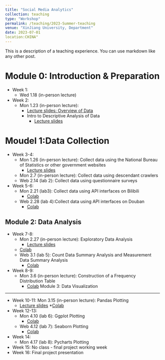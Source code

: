 ```yaml
---
title: "Social Media Analytics"
collection: teaching
type: "Workshop"
permalink: /teaching/2023-Summer-teaching
venue: "XinJiang University, Department"
date: 2023-07-01
location:CHINA"
---
```


This is a description of a teaching experience. You can use markdown like any other post.

Module 0: Introduction & Preparation 
======
* Week 1:  
	* Wed 1.18 (in-person lecture)
* Week 2: 
	* Mon 1.23 (in-person lecture): 
		* [Lecture slides: Overview of Data](https://docs.google.com/presentation/d/1Akt3NAR8KtxEZD6chLL-YWD4mRyjsBHK/edit#slide=id.p1) 
		* Intro to Descriptive Analysis of Data
			* [Lecture slides](https://docs.google.com/presentation/d/1yEvgrVCrpBIJCN8EEqTvMKRoY60JsAyi/edit#slide=id.p1)

Moudel 1:Data Collection
======
* Week 3-4:
	* Mon 1.26 (in-person lecture): Collect data using the National Bureau of Statistics or other government websites
		* [Lecture slides](https://docs.google.com/presentation/d/1TKFPi1F2rU_4q9Ehzcf9NpgIq6EqDcQR/edit#slide=id.p10)
	* Mon 2.7 (in-person lecture): Collect data using descendant crawlers
	* Web 2.14 (lab 2): Collect data using questionnaire surveys
* Week 5-6:
	* Mon 2.21 (lab3): Collect data using API interfaces on Bilibili
		* [Colab](https://drive.google.com/file/d/1d9KN7e7kSV_ZTlCAQMjESv0llLoZtTUU/view?usp=drive_link) 
	* Web 2.28 (lab 4):Collect data using API interfaces on Douban
	  * [Colab](https://drive.google.com/file/d/1aSPwAv0kpypo1V-393_qz1r97KhsUTuq/view?usp=drive_link)
       
Module 2: Data Analysis
--------
* Week 7-8: 
	* Mon 2.27 (in-person lecture): Exploratory Data Analysis
	   * [Lecture slides](https://docs.google.com/presentation/d/11UnFUghEPlVCC3awjal8LPGkvkEdIjMi/edit#slide=id.p3)
     * [Colab](https://drive.google.com/file/d/13bfkpimLgFNKaQ3lUn2LE-fevPq4WSPj/view?usp=drive_link)
	* Web 3.1 (lab 5): Count Data Summary Analysis and Measurement Data Summary Analysis
	   * [Colab](https://drive.google.com/file/d/1V4ysjTyH79NPE34TRSR3_YStGi9NCCef/view?usp=drive_link)
* Week 8-9:
	* Mon 3.6 (in-person lecture): Construction of a Frequency Distribution Table
	    * [Colab](https://drive.google.com/file/d/1V4ysjTyH79NPE34TRSR3_YStGi9NCCef/view?usp=drive_link)
Module 3: Data  Visualization
--------
* Week 10-11:
  Mon 3.15 (in-person lecture): Pandas Plotting
  * [Lecture slides]()
  *[Colab](https://drive.google.com/file/d/1zXRZ39bzV9humm73Dlul3TZ7WvUC-ZDI/view?usp=drive_link)
* Week 12-13:
	* Mon 4.10 (lab 6): Ggplot Plotting
      * [Colab]()
	* Web 4.12 (lab 7): Seaborn Plotting
	    * [Colab]()
* Week 14: 
	* Mon 4.17 (lab 8): Pycharts Plotting
* Week 15: No class - final project working week
* Week 16: Final project presentation 
